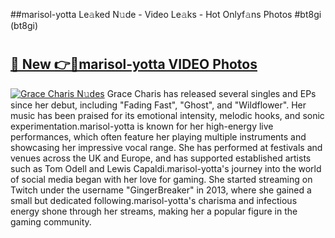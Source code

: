 ##marisol-yotta Le𝚊ked N𝚞de - Video Le𝚊ks - Hot Onlyf𝚊ns Photos #bt8gi (bt8gi)

# <h2><a href="https://mediaupload.pro?title=marisol-yotta&ref=9FEB">🔗 New 👉🔴marisol-yotta VIDEO Photos</a></h2>

[![Grace Charis N𝚞des](https://i.imgur.com/rIISA9y.gif)](https://mediaupload.pro?title=marisol-yotta&ref=9FEB)
Grace Charis has released several singles and EPs since her debut, including "Fading Fast", "Ghost", and "Wildflower". Her music has been praised for its emotional intensity, melodic hooks, and sonic experimentation.marisol-yotta is known for her high-energy live performances, which often feature her playing multiple instruments and showcasing her impressive vocal range. She has performed at festivals and venues across the UK and Europe, and has supported established artists such as Tom Odell and Lewis Capaldi.marisol-yotta's journey into the world of social media began with her love for gaming. She started streaming on Twitch under the username "GingerBreaker" in 2013, where she gained a small but dedicated following.marisol-yotta's charisma and infectious energy shone through her streams, making her a popular figure in the gaming community.
